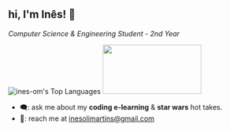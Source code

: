 ## hi, I'm Inês! 🌷
*Computer Science & Engineering Student - 2nd Year*

![ines-om's Top Languages](https://github-readme-stats.vercel.app/api/top-langs/?username=ines-om&theme=omni&show_icons=false&hide_border=true&layout=compact) <img src="https://media3.giphy.com/media/leuNkvf9pE6loEnjnb/source.gif" width="200" height="100"> 



- 🗨️: ask me about my __coding e-learning__ & __star wars__ hot takes.
- 💌: reach me at inesolimartins@gmail.com

